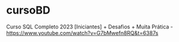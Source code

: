 # cursoBD
Curso SQL Completo 2023 [Iniciantes] + Desafios + Muita Prática - https://www.youtube.com/watch?v=G7bMwefn8RQ&t=6387s
